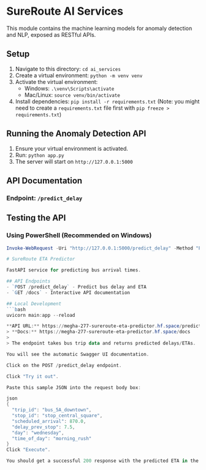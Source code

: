 # SureRoute AI Services

This module contains the machine learning models for anomaly detection and NLP, exposed as RESTful APIs.

## Setup

1.  Navigate to this directory: `cd ai_services`
2.  Create a virtual environment: `python -m venv venv`
3.  Activate the virtual environment:
    *   Windows: `.\venv\Scripts\activate`
    *   Mac/Linux: `source venv/bin/activate`
4.  Install dependencies: `pip install -r requirements.txt` (Note: you might need to create a `requirements.txt` file first with `pip freeze > requirements.txt`)

## Running the Anomaly Detection API

1.  Ensure your virtual environment is activated.
2.  Run: `python app.py`
3.  The server will start on `http://127.0.0.1:5000`

## API Documentation

### Endpoint: `/predict_delay`
## Testing the API

### Using PowerShell (Recommended on Windows)
```powershell
Invoke-WebRequest -Uri "http://127.0.0.1:5000/predict_delay" -Method "Post" -ContentType "application/json" -Body '{"scheduled_time": 100, "actual_time": 50}'

# SureRoute ETA Predictor

FastAPI service for predicting bus arrival times.

## API Endpoints
- `POST /predict_delay` - Predict bus delay and ETA
- `GET /docs` - Interactive API documentation

## Local Development
```bash
uvicorn main:app --reload

**API URL:** https://megha-277-sureroute-eta-predictor.hf.space/predict_delay  
> **Docs:** https://megha-277-sureroute-eta-predictor.hf.space/docs  
>   
> The endpoint takes bus trip data and returns predicted delays/ETAs. 

You will see the automatic Swagger UI documentation.

Click on the POST /predict_delay endpoint.

Click "Try it out".

Paste this sample JSON into the request body box:

json
{
  "trip_id": "bus_5A_downtown",
  "stop_id": "stop_central_square",
  "scheduled_arrival": 870.0,
  "delay_prev_stop": 7.5,
  "day": "wednesday",
  "time_of_day": "morning_rush"
}
Click "Execute".

You should get a successful 200 response with the predicted ETA in the response body.

